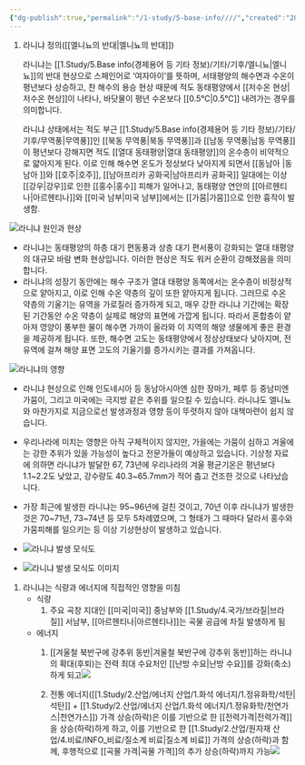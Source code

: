 ```yaml
---
{"dg-publish":true,"permalink":"/1-study/5-base-info////","created":"2024-11-20T21:02:30.064+09:00","updated":"2025-06-03T20:07:22.464+09:00"}
---
```


1. 라니냐 정의([[엘니뇨의 반대\|엘니뇨의 반대]])
	
	라니냐는 [[1.Study/5.Base info(경제용어 등 기타 정보)/기타/기후/엘니뇨\|엘니뇨]]의 반대 현상으로 스페인어로 ‘여자아이’를 뜻하며, 서태평양의 해수면과 수온이 평년보다 상승하고, 찬 해수의 용승 현상 때문에 적도 동태평양에서 [[저수온 현상\|저수온 현상]]이 나타나, 바닷물이 평년 수온보다 [[0.5℃\|0.5℃]] 내려가는 경우를 의미합니다.

	 라니냐 상태에서는 적도 부근 [[1.Study/5.Base info(경제용어 등 기타 정보)/기타/기후/무역풍\|무역풍]]인 [[북동 무역풍\|북동 무역풍]]과 [[남동 무역풍\|남동 무역풍]]이 평년보다 강해지면 적도 [[열대 동태평양\|열대 동태평양]]의 온수층이 비약적으로 얇아지게 된다. 이로 인해 해수면 온도가 정상보다 낮아지게 되면서 [[동남아 \|동남아 ]]와 [[호주\|호주]], [[남아프리카 공화국\|남아프리카 공화국]] 일대에는 이상 [[강우\|강우]]로 인한 [[홍수\|홍수]] 피해가 일어나고, 동태평양 연안의 [[아르헨티나\|아르헨티나]]와 [[미국 남부\|미국 남부]]에서는 [[가뭄\|가뭄]]으로 인한 흉작이 발생함. 


![라니냐 원인과 현상](https://www.gihoo.or.kr/portal/webzine/2010_spring/img/sub/h4_0203.gif)

- 라니냐는 동태평양의 하층 대기 편동풍과 상층 대기 편서풍이 강화되는 열대 태평양의 대규모 바람 변화 현상입니다. 이러한 현상은 적도 워커 순환이 강해졌음을 의미합니다.
- 라니냐의 성장기 동안에는 해수 구조가 열대 태평양 동쪽에서는 온수층이 비정상적으로 얕아지고, 이로 인해 수온 약층의 깊이 또한 얕아지게 됩니다. 그러므로 수온 약층의 기울기는 유역을 가로질러 증가하게 되고, 매우 강한 라니냐 기간에는 확장된 기간동안 수온 약층이 실제로 해양의 표면에 가깝게 됩니다. 따라서 혼합층이 얕아져 영양이 풍부한 물이 해수면 가까이 올라와 이 지역의 해양 생물에게 좋은 환경을 제공하게 됩니다. 또한, 해수면 고도는 동태평양에서 정상상태보다 낮아지며, 전 유역에 걸쳐 해양 표면 고도의 기울기를 증가시키는 결과를 가져옵니다.

![라니냐의 영향](https://www.gihoo.or.kr/portal/webzine/2010_spring/img/sub/h4_0204.gif)

- 라니냐 현상으로 인해 인도네시아 등 동남아시아엔 심한 장마가, 페루 등 중남미엔 가뭄이, 그리고 미국에는 극지방 같은 추위를 일으킬 수 있습니다. 라니냐도 엘니뇨와 마찬가지로 지금으로선 발생과정과 영향 등이 뚜렷하지 않아 대책마련이 쉽지 않습니다.
- 우리나라에 미치는 영향은 아직 구체적이지 않지만, 가을에는 가뭄이 심하고 겨울에는 강한 추위가 있을 가능성이 높다고 전문가들이 예상하고 있습니다. 기상청 자료에 의하면 라니냐가 발달한 67, 73년에 우리나라의 겨울 평균기온은 평년보다 1.1~2.2도 낮았고, 강수량도 40.3~65.7mm가 적어 춥고 건조한 것으로 나타났습니다.
- 가장 최근에 발생한 라니냐는 95~96년에 걸친 것이고, 70년 이후 라니냐가 발생한 것은 70~71년, 73~74년 등 모두 5차례였으며, 그 형태가 그 때마다 달라서 홍수와 가뭄피해를 일으키는 등 이상 기상현상이 발생하고 있습니다.

- ![라니냐 발생 모식도](https://www.gihoo.or.kr/portal/webzine/2010_spring/img/sub/s_title0203.gif)
- ![라니냐 발생 모식도 이미지](https://www.gihoo.or.kr/portal/webzine/2010_spring/img/sub/img0205.gif)

1. 라니냐는 식량과 에너지에 직접적인 영향을 미침
	- 식량
		1. 주요 곡창 지대인 [[미국\|미국]] 중남부와 [[1.Study/4.국가/브라질\|브라질]] 서남부, [[아르헨티나\|아르헨티나]]는 곡물 공급에 차질 발생하게 됨
	- 에너지 
		1. [[겨울철 북반구에 강추위 동반\|겨울철 북반구에 강추위 동반]]하는 라니냐의 확대(후퇴)는 전력 최대 수요처인 [[난방 수요\|난방 수요]]를 강화(축소)하게 되고![](https://i.imgur.com/PvBCQiJ.png)
 
		2. 전통 에너지([[1.Study/2.산업/에너지 산업/1.화석 에너지/1.정유화학/석탄\|석탄]] + [[1.Study/2.산업/에너지 산업/1.화석 에너지/1.정유화학/천연가스\|천연가스]]) 가격 상승(하락)은 이를 기반으로 한 [[전력가격\|전력가격]]을 상승(하락)하게 하고, 이를 기반으로 한 [[1.Study/2.산업/원자재 산업/4.비료/INFO_비료/질소계 비료\|질소계 비료]] 가격의 상승(하락)과 함께, 후행적으로 [[곡물 가격\|곡물 가격]]의 추가 상승(하락)까지 가능![](https://i.imgur.com/g7mGAUs.png)

